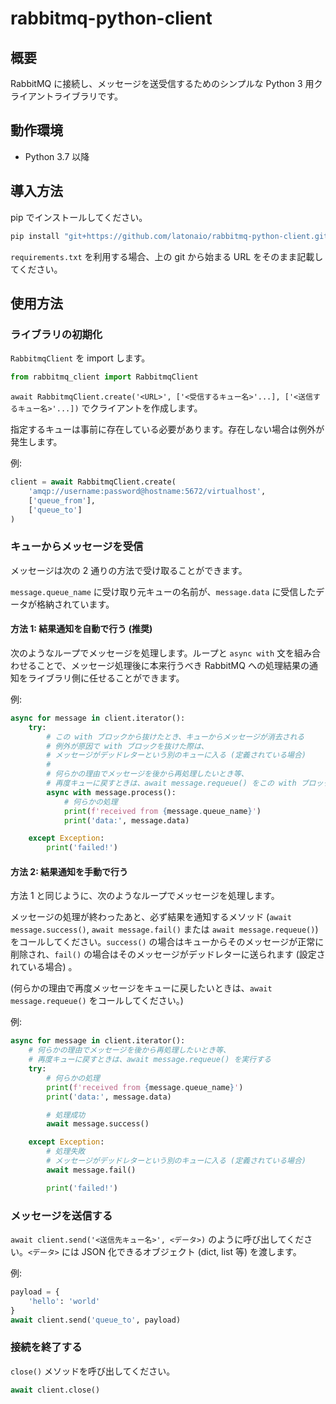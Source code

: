 # rabbitmq-python-client

## 概要

RabbitMQ に接続し、メッセージを送受信するためのシンプルな Python 3 用クライアントライブラリです。


## 動作環境

* Python 3.7 以降


## 導入方法

pip でインストールしてください。

```sh
pip install "git+https://github.com/latonaio/rabbitmq-python-client.git@main#egg=rabbitmq_client"
```

`requirements.txt` を利用する場合、上の git から始まる URL をそのまま記載してください。


## 使用方法

### ライブラリの初期化

`RabbitmqClient` を import します。

```py
from rabbitmq_client import RabbitmqClient
```

`await RabbitmqClient.create('<URL>', ['<受信するキュー名>'...], ['<送信するキュー名>'...])` でクライアントを作成します。

指定するキューは事前に存在している必要があります。存在しない場合は例外が発生します。

例:

```py
client = await RabbitmqClient.create(
	'amqp://username:password@hostname:5672/virtualhost',
	['queue_from'],
	['queue_to']
)
```


### キューからメッセージを受信

メッセージは次の 2 通りの方法で受け取ることができます。

`message.queue_name` に受け取り元キューの名前が、`message.data` に受信したデータが格納されています。


#### 方法 1: 結果通知を自動で行う (推奨)

次のようなループでメッセージを処理します。ループと `async with` 文を組み合わせることで、メッセージ処理後に本来行うべき RabbitMQ への処理結果の通知をライブラリ側に任せることができます。

例:

```py
async for message in client.iterator():
	try:
		# この with ブロックから抜けたとき、キューからメッセージが消去される
		# 例外が原因で with ブロックを抜けた際は、
		# メッセージがデッドレターという別のキューに入る (定義されている場合)
		#
		# 何らかの理由でメッセージを後から再処理したいとき等、
		# 再度キューに戻すときは、await message.requeue() をこの with ブロック内で実行する
		async with message.process():
			# 何らかの処理
			print(f'received from {message.queue_name}')
			print('data:', message.data)

	except Exception:
		print('failed!')
```


#### 方法 2: 結果通知を手動で行う

方法 1 と同じように、次のようなループでメッセージを処理します。

メッセージの処理が終わったあと、必ず結果を通知するメソッド (`await message.success()`, `await message.fail()` または `await message.requeue()`) をコールしてください。`success()` の場合はキューからそのメッセージが正常に削除され、`fail()` の場合はそのメッセージがデッドレターに送られます (設定されている場合) 。

(何らかの理由で再度メッセージをキューに戻したいときは、`await message.requeue()` をコールしてください。)

例:

```py
async for message in client.iterator():
	# 何らかの理由でメッセージを後から再処理したいとき等、
	# 再度キューに戻すときは、await message.requeue() を実行する
	try:
		# 何らかの処理
		print(f'received from {message.queue_name}')
		print('data:', message.data)

		# 処理成功
		await message.success()

	except Exception:
		# 処理失敗
		# メッセージがデッドレターという別のキューに入る (定義されている場合)
		await message.fail()

		print('failed!')
```


### メッセージを送信する

`await client.send('<送信先キュー名>', <データ>)` のように呼び出してください。`<データ>` には JSON 化できるオブジェクト (dict, list 等) を渡します。

例:

```py
payload = {
	'hello': 'world'
}
await client.send('queue_to', payload)
```


### 接続を終了する

`close()` メソッドを呼び出してください。

```py
await client.close()
```
